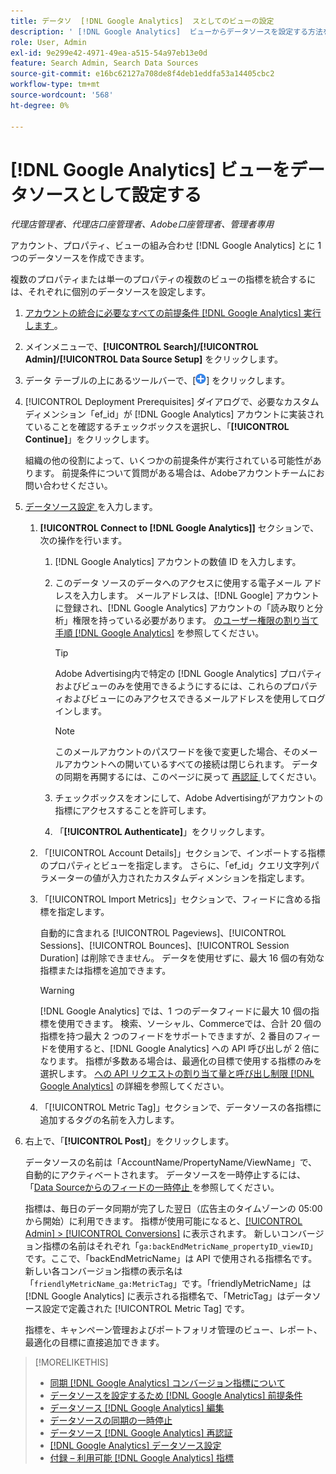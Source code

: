 ```yaml
---
title: データソ  [!DNL Google Analytics]  スとしてのビューの設定
description: ' [!DNL Google Analytics]  ビューからデータソースを設定する方法を説明します。'
role: User, Admin
exl-id: 9e299e42-4971-49ea-a515-54a97eb13e0d
feature: Search Admin, Search Data Sources
source-git-commit: e16bc62127a708de8f4deb1eddfa53a14405cbc2
workflow-type: tm+mt
source-wordcount: '568'
ht-degree: 0%

---
```


# [!DNL Google Analytics] ビューをデータソースとして設定する

*代理店管理者、代理店口座管理者、Adobe口座管理者、管理者専用*

アカウント、プロパティ、ビューの組み合わせ [!DNL Google Analytics] とに 1 つのデータソースを作成できます。

複数のプロパティまたは単一のプロパティの複数のビューの指標を統合するには、それぞれに個別のデータソースを設定します。

1. [ アカウントの統合に必要なすべての前提条件  [!DNL Google Analytics]  実行します ](data-source-prerequisites.md)。

1. メインメニューで、**[!UICONTROL Search]/[!UICONTROL Admin]/[!UICONTROL Data Source Setup]** をクリックします。

1. データ テーブルの上にあるツールバーで、[![ 作成 ](/help/search-social-commerce/assets/add.png " 作成 ")] をクリックします。

1. [!UICONTROL Deployment Prerequisites] ダイアログで、必要なカスタムディメンション「ef_id」が [!DNL Google Analytics] アカウントに実装されていることを確認するチェックボックスを選択し、「**[!UICONTROL Continue]**」をクリックします。

   組織の他の役割によって、いくつかの前提条件が実行されている可能性があります。 前提条件について質問がある場合は、Adobeアカウントチームにお問い合わせください。

1. [ データソース設定 ](data-source-settings.md) を入力します。

   1. **[!UICONTROL Connect to [!DNL Google Analytics]]** セクションで、次の操作を行います。

      1. [!DNL Google Analytics] アカウントの数値 ID を入力します。

      1. このデータ ソースのデータへのアクセスに使用する電子メール アドレスを入力します。 メールアドレスは、[!DNL Google] アカウントに登録され、[!DNL Google Analytics] アカウントの「読み取りと分析」権限を持っている必要があります。 [ のユーザー権限の割り当て手順  [!DNL Google Analytics]](https://support.google.com/analytics/answer/9305587) を参照してください。

         >[!TIP]
         >
         >Adobe Advertising内で特定の [!DNL Google Analytics] プロパティおよびビューのみを使用できるようにするには、これらのプロパティおよびビューにのみアクセスできるメールアドレスを使用してログインします。

         >[!NOTE]
         >
         >このメールアカウントのパスワードを後で変更した場合、そのメールアカウントへの開いているすべての接続は閉じられます。 データの同期を再開するには、このページに戻って [ 再認証 ](data-source-reauthenticate.md) してください。

      1. チェックボックスをオンにして、Adobe Advertisingがアカウントの指標にアクセスすることを許可します。

      1. 「**[!UICONTROL Authenticate]**」をクリックします。

   1. 「[!UICONTROL Account Details]」セクションで、インポートする指標のプロパティとビューを指定します。 さらに、「ef_id」クエリ文字列パラメーターの値が入力されたカスタムディメンションを指定します。

   1. 「[!UICONTROL Import Metrics]」セクションで、フィードに含める指標を指定します。

      自動的に含まれる [!UICONTROL Pageviews]、[!UICONTROL Sessions]、[!UICONTROL Bounces]、[!UICONTROL Session Duration] は削除できません。 データを使用せずに、最大 16 個の有効な指標または指標を追加できます。

      >[!WARNING]
      >
      >[!DNL Google Analytics] では、1 つのデータフィードに最大 10 個の指標を使用できます。 検索、ソーシャル、Commerceでは、合計 20 個の指標を持つ最大 2 つのフィードをサポートできますが、2 番目のフィードを使用すると、[!DNL Google Analytics] への API 呼び出しが 2 倍になります。 指標が多数ある場合は、最適化の目標で使用する指標のみを選択します。 [ への API リクエストの割り当て量と呼び出し制限  [!DNL Google Analytics]](https://developers.google.com/analytics/devguides/reporting/core/v4/limits-quotas) の詳細を参照してください。

   1. 「[!UICONTROL Metric Tag]」セクションで、データソースの各指標に追加するタグの名前を入力します。

1. 右上で、「**[!UICONTROL Post]**」をクリックします。

   データソースの名前は「AccountName/PropertyName/ViewName」で、自動的にアクティベートされます。 データソースを一時停止するには、「[Data Sourceからのフィードの一時停止 ](data-source-pause.md) を参照してください。

   指標は、毎日のデータ同期が完了した翌日（広告主のタイムゾーンの 05:00 から開始）に利用できます。 指標が使用可能になると、[[!UICONTROL Admin] > [!UICONTROL Conversions]](/help/search-social-commerce/admin/conversion-metrics/conversion-metric-about.md) に表示されます。 新しいコンバージョン指標の名前はそれぞれ「`ga:backEndMetricName_propertyID_viewID`」です。ここで、「backEndMetricName」は API で使用される指標名です。 新しい各コンバージョン指標の表示名は「`friendlyMetricName_ga:MetricTag`」です。「friendlyMetricName」は [!DNL Google Analytics] に表示される指標名で、「MetricTag」はデータソース設定で定義された [!UICONTROL Metric Tag] です。

   指標を、キャンペーン管理およびポートフォリオ管理のビュー、レポート、最適化の目標に直接追加できます。

>[!MORELIKETHIS]
>
>* [ 同期  [!DNL Google Analytics]  コンバージョン指標について ](data-source-about.md)
>* [ データソースを設定するため  [!DNL Google Analytics]  前提条件 ](data-source-prerequisites.md)
>* [ データソース  [!DNL Google Analytics]  編集 ](data-source-edit.md)
>* [ データソースの同期の一時停止 ](data-source-pause.md)
>* [ データソース  [!DNL Google Analytics]  再認証 ](data-source-reauthenticate.md)
>* [[!DNL Google Analytics]  データソース設定 ](data-source-settings.md)
>* [ 付録 – 利用可能  [!DNL Google Analytics]  指標 ](data-source-ga-metrics.md)
